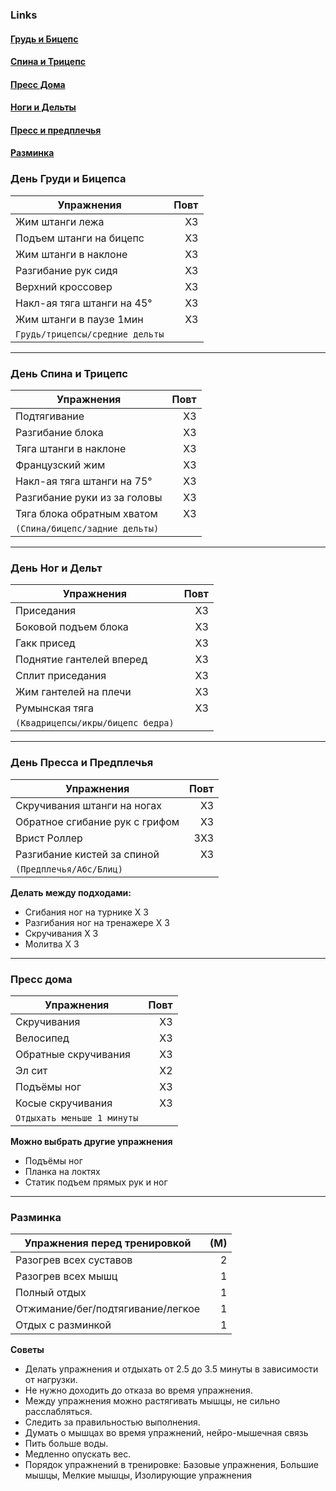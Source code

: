 ### Links
#### [Грудь и Бицепс](#день-груди-и-бицепса)

#### [Спина и Трицепс](#день-спина-и-трицепс)

#### [Пресс Дома](#пресс-дома)

#### [Ноги и Дельты](#день-ног-и-дельт)

#### [Пресс и предплечья](#день-пресса-и-предплечья)

#### [Разминка](#разминка)



### День Груди и Бицепса
| Упражнения | Повт |
| --- | ---: |
| Жим штанги лежа | X3 |
| Подъем штанги на бицепс | X3 |
| Жим штанги в наклоне | X3 |
| Разгибание рук сидя | X3 |
| Верхний кроссовер | X3 |
| Накл-ая тяга штанги на 45° | X3 |
| Жим штанги в паузе 1мин | X3 |
| `Грудь/трицепсы/cредние дельты` |  |

--- 
### День Спина и Трицепс 
| Упражнения | Повт |
| --- | ---: |
| Подтягивание | X3 |
| Разгибание блока | X3 |
| Тяга штанги в наклоне | X3 |
| Французский жим | X3 |
| Накл-ая тяга штанги на 75° | X3 |
| Разгибание руки из за головы | X3 |
| Тяга блока обратным хватом | X3 |
| ``(Спина/бицепс/задние дельты)`` |  |

---
### День Ног и Дельт
| Упражнения | Повт |
| ---- | ---: |
| Приседания | X3 |
| Боковой подъем блока | X3 |
| Гакк присед | X3 |
| Поднятие гантелей вперед | X3 |
| Сплит приседания | X3 |
| Жим гантелей на плечи | X3 |
| Румынская тяга | X3 |
| `(Квадрицепсы/икры/бицепс бедра)` |  |

---
### День Пресса и Предплечья
| Упражнения | Повт |
| --- | ---: |
| Скручивания штанги на ногах | X3 |
| Обратное сгибание рук с грифом | X3 |
| Врист Роллер | 3X3 |
| Разгибание кистей за спиной | X3 |
| `(Предплечья/Абс/Блиц)` |  |

**Делать между подходами:**
- Сгибания ног на турнике X 3
- Разгибания ног на тренажере X 3
- Скручивания X 3
- Молитва X 3
 
---
### Пресс дома
| Упражнения | Повт |
| --- | ---: |
| Скручивания | X3 |
| Велосипед | X3 |
| Обратные скручивания | X3 |
| Эл сит | X2 |
| Подъёмы ног | X3 |
| Косые скручивания | X3 |
| `Отдыхать меньше 1 минуты` |  |

**Можно выбрать другие упражнения**
- Подъёмы ног
- Планка на локтях
- Статик подъем прямых рук и ног

---
### Разминка
| Упражнения перед тренировкой | (М) |
| --- | ---: |
| Разогрев всех суставов | 2 |
| Разогрев всех мышц | 1 |
| Полный отдых | 1 |
| Отжимание/бег/подтягивание/легкое | 1 |
| Отдых с разминкой| 1 |

**Советы**
- Делать упражнения и отдыхать от 2.5 до 3.5 минуты в зависимости от нагрузки.
- Не нужно доходить до отказа во время упражнения.
- Между упражнения можно растягивать мышцы, не сильно расслабляться.
- Следить за правильностью выполнения.
- Думать о мышцах во время упражнений, нейро-мышечная связь
- Пить больше воды.
- Медленно опускать вес.
- Порядок упражнений в тренировке: Базовые упражнения, Большие мышцы, Мелкие мышцы, Изолирующие упражнения
